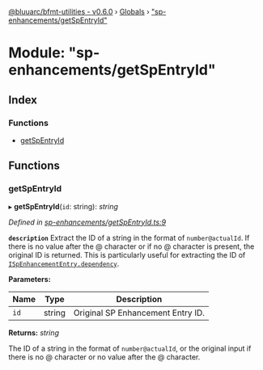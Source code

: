 [@bluuarc/bfmt-utilities - v0.6.0](../README.md) › [Globals](../globals.md) › ["sp-enhancements/getSpEntryId"](_sp_enhancements_getspentryid_.md)

# Module: "sp-enhancements/getSpEntryId"

## Index

### Functions

* [getSpEntryId](_sp_enhancements_getspentryid_.md#getspentryid)

## Functions

###  getSpEntryId

▸ **getSpEntryId**(`id`: string): *string*

*Defined in [sp-enhancements/getSpEntryId.ts:9](https://github.com/BluuArc/bfmt-utilities/blob/master/src/sp-enhancements/getSpEntryId.ts#L9)*

**`description`** Extract the ID of a string in the format of `number@actualId`. If there
is no value after the @ character or if no @ character is present, the original ID is returned.
This is particularly useful for extracting the ID of [`ISpEnhancementEntry.dependency`](../interfaces/_datamine_types_.ispenhancemententry.md#optional-dependency).

**Parameters:**

Name | Type | Description |
------ | ------ | ------ |
`id` | string | Original SP Enhancement Entry ID. |

**Returns:** *string*

The ID of a string in the format of `number@actualId`, or the original input if
there is no @ character or no value after the @ character.
